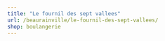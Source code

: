 ```yaml
---
title: "Le fournil des sept vallees"
url: /beaurainville/le-fournil-des-sept-vallees/
shop: boulangerie
---
```

